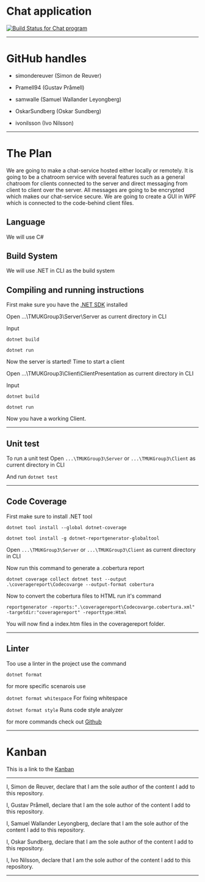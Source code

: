 # Chat application

[![Build Status for Chat program][build-status]][build-log]

---

# GitHub handles

* simondereuver (Simon de Reuver)

* Pramell94 (Gustav Pråmell)

* samwalle (Samuel Wallander Leyongberg)

* OskarSundberg (Oskar Sundberg)

* ivonilsson (Ivo Nilsson)

--- 

# The Plan

We are going to make a chat-service hosted either locally or remotely. It is going to be a chatroom
service with several features such as a general chatroom for clients connected to the server and direct 
messaging from client to client over the server. All messages are going to be encrypted which makes our 
chat-service secure. We are going to create a GUI in WPF which is connected to the code-behind client 
files. 

## Language

We will use C#

## Build System

We will use .NET in CLI as the build system

## Compiling and running instructions

First make sure you have the [.NET SDK](https://dotnet.microsoft.com/en-us/download) installed  

Open ...\TMUKGroup3\Server\Server as current directory in CLI

Input 

``` dotnet build ```

``` dotnet run ```

Now the server is started! Time to start a client

Open ...\TMUKGroup3\Client\ClientPresentation as current directory in CLI

Input 

``` dotnet build ```

``` dotnet run ```

Now you have a working Client.

---

## Unit test

To run a unit test Open ```...\TMUKGroup3\Server``` or ```...\TMUKGroup3\Client``` as current directory in CLI

And run ``` dotnet test ```

---

## Code Coverage

First make sure to install .NET tool

``` dotnet tool install --global dotnet-coverage ```

``` dotnet tool install -g dotnet-reportgenerator-globaltool ```

Open ```...\TMUKGroup3\Server``` or ```...\TMUKGroup3\Client``` as current directory in CLI

Now run this command to generate a .cobertura report

``` dotnet coverage collect dotnet test --output .\coveragereport\Codecovarge --output-format cobertura ```

Now to convert the cobertura files to HTML run it's command

``` reportgenerator -reports:".\coveragereport\Codecovarge.cobertura.xml" -targetdir:"coveragereport" -reporttype:Html ```

You will now find a index.htm files in the coveragereport folder.

---

## Linter

Too use a linter in the project use the command

    dotnet format

for more specific scenarois use

``` dotnet format whitespace ``` For fixing whitespace

``` dotnet format style ``` Runs code style analyzer

for more commands check out [Github](https://github.com/dotnet/format)

---

# Kanban

This is a link to the [Kanban](https://github.com/users/OskarSundberg/projects/2/views/1)

---

I, Simon de Reuver, declare that I am the sole author of the content I add to this repository.

I, Gustav Pråmell, declare that I am the sole author of the content I add to this repository.

I, Samuel Wallander Leyongberg, declare that I am the sole author of the content I add to this repository.

I, Oskar Sundberg, declare that I am the sole author of the content I add to this repository.

I, Ivo Nilsson, declare that I am the sole author of the content I add to this repository.

---

[build-log]:    https://github.com/OskarSundberg/TMUKGroup3/actions/workflows/build.yml
[build-status]: https://github.com/OskarSundberg/TMUKGroup3/actions/workflows/build.yml/badge.svg